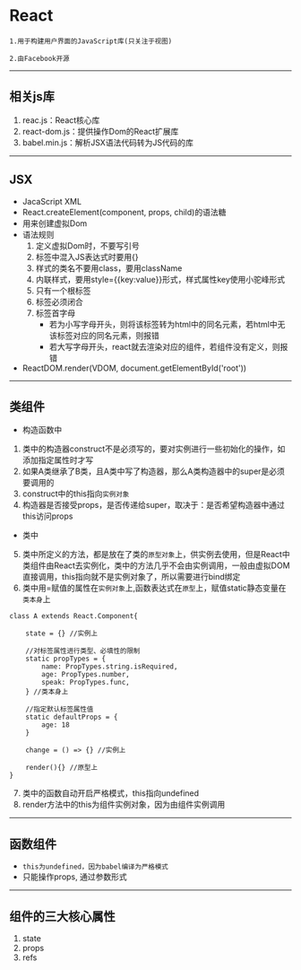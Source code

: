 # React
`1.用于构建用户界面的JavaScript库(只关注于视图)`

`2.由Facebook开源`

---
## 相关js库
1. reac.js：React核心库
2. react-dom.js：提供操作Dom的React扩展库
3. babel.min.js：解析JSX语法代码转为JS代码的库
---
## JSX
* JacaScript XML
* React.createElement(component, props, child)的语法糖
* 用来创建虚拟Dom
* 语法规则
  1. 定义虚拟Dom时，不要写引号
  2. 标签中混入JS表达式时要用{}
  3. 样式的类名不要用class，要用className
  4. 内联样式，要用style={{key:value}}形式，样式属性key使用小驼峰形式
  5. 只有一个根标签
  6. 标签必须闭合
  7. 标签首字母
        * 若为小写字母开头，则将该标签转为html中的同名元素，若html中无该标签对应的同名元素，则报错
        * 若大写字母开头，react就去渲染对应的组件，若组件没有定义，则报错
* ReactDOM.render(VDOM, document.getElementById('root'))
---
## 类组件
* 构造函数中
1. 类中的构造器construct不是必须写的，要对实例进行一些初始化的操作，如添加指定属性时才写
2. 如果A类继承了B类，且A类中写了构造器，那么A类构造器中的super是必须要调用的
3. construct中的this指向`实例对象`
4. 构造器是否接受props，是否传递给super，取决于：是否希望构造器中通过this访问props
* 类中
5. 类中所定义的方法，都是放在了类的`原型对象`上，供实例去使用，但是React中类组件由React去实例化，类中的方法几乎不会由实例调用，一般由虚拟DOM直接调用，this指向就不是实例对象了，所以需要进行bind绑定
6. 类中用=赋值的属性在`实例对象`上,函数表达式在`原型`上，赋值static静态变量在`类本身`上
```
class A extends React.Component{

    state = {} //实例上

    //对标签属性进行类型、必填性的限制
    static propTypes = {
        name: PropTypes.string.isRequired,
        age: PropTypes.number,
        speak: PropTypes.func,
    } //类本身上

    //指定默认标签属性值
    static defaultProps = {
        age: 18
    } 

    change = () => {} //实例上

    render(){} //原型上
}
```
7. 类中的函数自动开启严格模式，this指向undefined
8. render方法中的this为组件实例对象，因为由组件实例调用
---
## 函数组件
* `this为undefined，因为babel编译为严格模式`
* 只能操作props, 通过参数形式
---
## 组件的三大核心属性
1. state
2. props
3. refs

